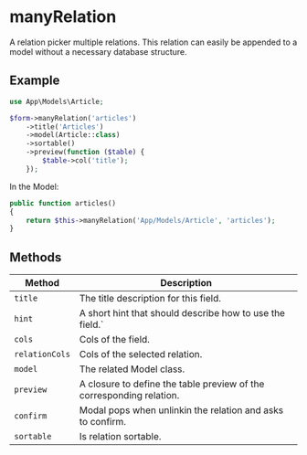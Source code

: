 # manyRelation

A relation picker multiple relations. This relation can easily be appended to a model without a necessary database structure.

## Example

```php
use App\Models\Article;

$form->manyRelation('articles')
    ->title('Articles')
    ->model(Article::class)
    ->sortable()
    ->preview(function ($table) {
        $table->col('title');
    });
```

In the Model:

```php
public function articles()
{
    return $this->manyRelation('App/Models/Article', 'articles');
}
```

## Methods

| Method         | Description                                                          |
| -------------- | -------------------------------------------------------------------- |
| `title`        | The title description for this field.                                |
| `hint`         | A short hint that should describe how to use the field.`             |
| `cols`         | Cols of the field.                                                   |
| `relationCols` | Cols of the selected relation.                                       |
| `model`        | The related Model class.                                             |
| `preview`      | A closure to define the table preview of the corresponding relation. |
| `confirm`      | Modal pops when unlinkin the relation and asks to confirm.           |
| `sortable`     | Is relation sortable.                                                |
